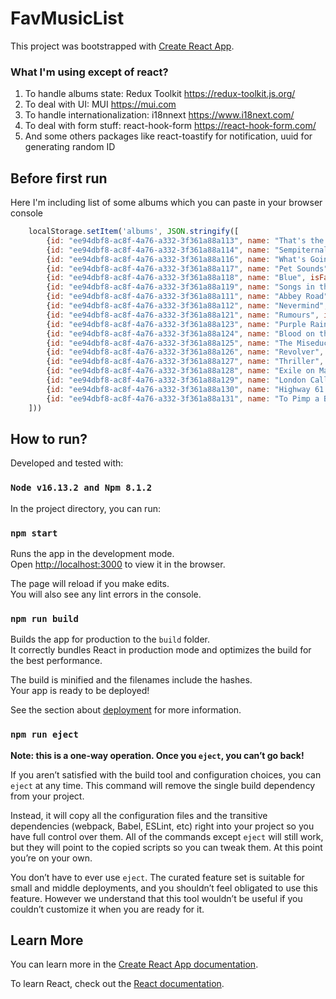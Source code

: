 # FavMusicList


This project was bootstrapped with [Create React App](https://github.com/facebook/create-react-app).


### What I'm using except of react? 

1. To handle albums state: Redux Toolkit https://redux-toolkit.js.org/
2. To deal with UI: MUI https://mui.com
3. To handle internationalization: i18nnext https://www.i18next.com/
4. To deal with form stuff: react-hook-form https://react-hook-form.com/
5. And some others packages like react-toastify for notification, uuid for generating random ID

## Before first run
Here I'm including list of some albums which you can paste in your browser console

```js
    localStorage.setItem('albums', JSON.stringify([
        {id: "ee94dbf8-ac8f-4a76-a332-3f361a88a113", name: "That's the spirit", isFavorite: true, createdAt: 1650305613188},
        {id: "ee94dbf8-ac8f-4a76-a332-3f361a88a114", name: "Sempiternal", isFavorite: false, createdAt: 1650305511188},
        {id: "ee94dbf8-ac8f-4a76-a332-3f361a88a116", name: "What's Going On", isFavorite: false, createdAt: 1650295610188},
        {id: "ee94dbf8-ac8f-4a76-a332-3f361a88a117", name: "Pet Sounds", isFavorite: true, createdAt: 1650285609188},
        {id: "ee94dbf8-ac8f-4a76-a332-3f361a88a118", name: "Blue", isFavorite: false, createdAt: 1650305008188},
        {id: "ee94dbf8-ac8f-4a76-a332-3f361a88a119", name: "Songs in the Key of Life", isFavorite: true, createdAt: 1650325607188},
        {id: "ee94dbf8-ac8f-4a76-a332-3f361a88a111", name: "Abbey Road", isFavorite: false, createdAt: 1650304607188},
        {id: "ee94dbf8-ac8f-4a76-a332-3f361a88a112", name: "Nevermind", isFavorite: true, createdAt: 1650303606188},
        {id: "ee94dbf8-ac8f-4a76-a332-3f361a88a121", name: "Rumours", isFavorite: false, createdAt: 1650302605188},
        {id: "ee94dbf8-ac8f-4a76-a332-3f361a88a123", name: "Purple Rain", isFavorite: false, createdAt: 1650205604188},
        {id: "ee94dbf8-ac8f-4a76-a332-3f361a88a124", name: "Blood on the Tracks", isFavorite: false, createdAt: 1650105603188},
        {id: "ee94dbf8-ac8f-4a76-a332-3f361a88a125", name: "The Miseducation of Lauryn Hill", isFavorite: false, createdAt: 1650205602188},
        {id: "ee94dbf8-ac8f-4a76-a332-3f361a88a126", name: "Revolver", isFavorite: false, createdAt: 1650304101188},
        {id: "ee94dbf8-ac8f-4a76-a332-3f361a88a127", name: "Thriller", isFavorite: true, createdAt: 1650305410188},
        {id: "ee94dbf8-ac8f-4a76-a332-3f361a88a128", name: "Exile on Main Street", isFavorite: false, createdAt: 1650305510188},
        {id: "ee94dbf8-ac8f-4a76-a332-3f361a88a129", name: "London Calling", isFavorite: true, createdAt: 1650305210188},
        {id: "ee94dbf8-ac8f-4a76-a332-3f361a88a130", name: "Highway 61 Revisited", isFavorite: false, createdAt: 1650255610188},
        {id: "ee94dbf8-ac8f-4a76-a332-3f361a88a131", name: "To Pimp a Butterfly", isFavorite: false, createdAt: 1650245610188},
    ]))
```

## How to run?

Developed and tested with: 
### `Node v16.13.2 and Npm 8.1.2` 

In the project directory, you can run:

### `npm start`

Runs the app in the development mode.\
Open [http://localhost:3000](http://localhost:3000) to view it in the browser.

The page will reload if you make edits.\
You will also see any lint errors in the console.

### `npm run build`

Builds the app for production to the `build` folder.\
It correctly bundles React in production mode and optimizes the build for the best performance.

The build is minified and the filenames include the hashes.\
Your app is ready to be deployed!

See the section about [deployment](https://facebook.github.io/create-react-app/docs/deployment) for more information.

### `npm run eject`

**Note: this is a one-way operation. Once you `eject`, you can’t go back!**

If you aren’t satisfied with the build tool and configuration choices, you can `eject` at any time. This command will remove the single build dependency from your project.

Instead, it will copy all the configuration files and the transitive dependencies (webpack, Babel, ESLint, etc) right into your project so you have full control over them. All of the commands except `eject` will still work, but they will point to the copied scripts so you can tweak them. At this point you’re on your own.

You don’t have to ever use `eject`. The curated feature set is suitable for small and middle deployments, and you shouldn’t feel obligated to use this feature. However we understand that this tool wouldn’t be useful if you couldn’t customize it when you are ready for it.

## Learn More

You can learn more in the [Create React App documentation](https://facebook.github.io/create-react-app/docs/getting-started).

To learn React, check out the [React documentation](https://reactjs.org/).